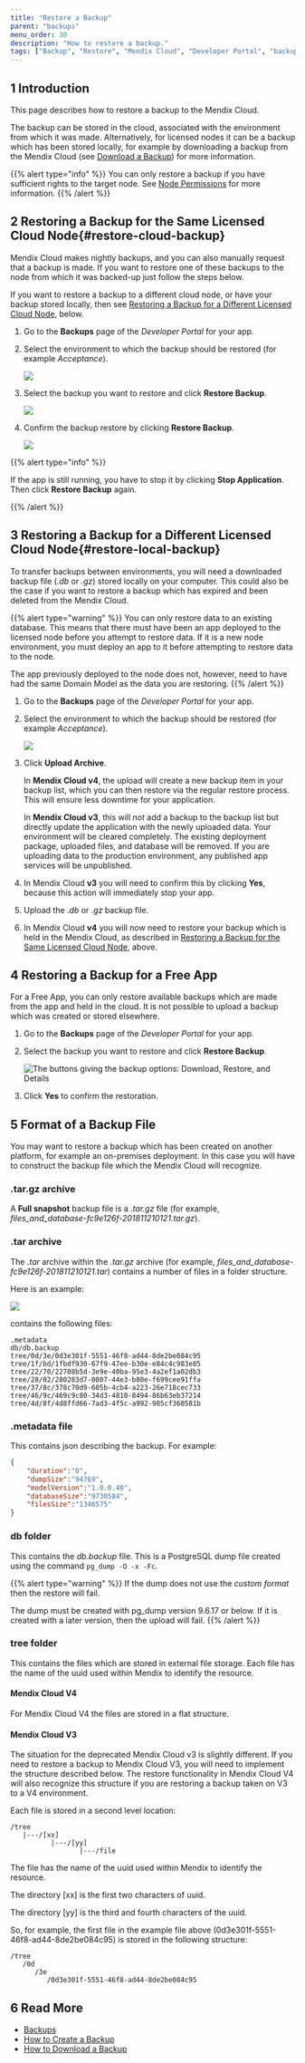 ```yaml
---
title: "Restore a Backup"
parent: "backups"
menu_order: 30
description: "How to restore a backup."
tags: ["Backup", "Restore", "Mendix Cloud", "Developer Portal", "backup file format"]
---
```


## 1 Introduction

This page describes how to restore a backup to the Mendix Cloud.

The backup can be stored in the cloud, associated with the environment from which it was made. Alternatively, for licensed nodes it can be a backup which has been stored locally, for example by downloading a backup from the Mendix Cloud (see [Download a Backup](download-backup)) for more information.

{{% alert type="info" %}}
You can only restore a backup if you have sufficient rights to the target node. See [Node Permissions](/developerportal/deploy/node-permissions) for more information.
{{% /alert %}}

## 2 Restoring a Backup for the Same Licensed Cloud Node{#restore-cloud-backup}

Mendix Cloud makes nightly backups, and you can also manually request that a backup is made. If you want to restore one of these backups to the node from which it was backed-up just follow the steps below.

If you want to restore a backup to a different cloud node, or have your backup stored locally, then see [Restoring a Backup for a Different Licensed Cloud Node](#restore-local-backup), below.

1. Go to the **Backups** page of the *Developer Portal* for your app.

2. Select the environment to which the backup should be restored (for example *Acceptance*).

    ![](attachments/restore-a-backup/environment.png)

3. Select the backup you want to restore and click **Restore Backup**.

    ![](attachments/restore-a-backup/backupoptions.png)

4. Confirm the backup restore by clicking **Restore Backup**.

    ![](attachments/restore-a-backup/restore-backup.png)

{{% alert type="info" %}}

If the app is still running, you have to stop it by clicking **Stop Application**. Then click **Restore Backup** again.

{{% /alert %}}

## 3 Restoring a Backup for a Different Licensed Cloud Node{#restore-local-backup}

To transfer backups between environments, you will need a downloaded backup file (*.db* or *.gz*) stored locally on your computer. This could also be the case if you want to restore a backup which has expired and been deleted from the Mendix Cloud.

{{% alert type="warning" %}}
You can only restore data to an existing database. This means that there must have been an app deployed to the licensed node before you attempt to restore data. If it is a new node environment, you must deploy an app to it before attempting to restore data to the node.

The app previously deployed to the node does not, however, need to have had the same Domain Model as the data you are restoring.
{{% /alert %}}

1. Go to the **Backups** page of the *Developer Portal* for your app.

2. Select the environment to which the backup should be restored (for example *Acceptance*).

    ![](attachments/restore-a-backup/environment.png)

3. Click **Upload Archive**.

    In **Mendix Cloud v4**, the upload will create a new backup item in your backup list, which you can then restore via the regular restore process. This will ensure less downtime for your application.

    In **Mendix Cloud v3**, this will *not* add a backup to the backup list but directly update the application with the newly uploaded data. Your environment will be cleared completely. The existing deployment package, uploaded files, and database will be removed. If you are uploading data to the production environment, any published app services will be unpublished.

4. In Mendix Cloud **v3** you will need to confirm this by clicking **Yes**, because this action will immediately stop your app.

5. Upload the *.db* or *.gz* backup file.

6. In Mendix Cloud **v4** you will now need to restore your backup which is held in the Mendix Cloud, as described in [Restoring a Backup for the Same Licensed Cloud Node](#restore-cloud-backup), above.

## 4 Restoring a Backup for a Free App

For a Free App, you can only restore available backups which are made from the app and held in the cloud. It is not possible to upload a backup which was created or stored elsewhere.

1. Go to the **Backups** page of the *Developer Portal* for your app.

2. Select the backup you want to restore and click **Restore Backup**.

    ![The buttons giving the backup options: Download, Restore, and Details](attachments/restore-a-backup/free-backup-options.png)

3. Click **Yes** to confirm the restoration.

## 5 Format of a Backup File

You may want to restore a backup which has been created on another platform, for example an on-premises deployment. In this case you will have to construct the backup file which the Mendix Cloud will recognize.

### .tar.gz archive

A **Full snapshot** backup file is a *.tar.gz* file (for example, *files_and_database-fc9e126f-201811210121.tar.gz*).

### .tar archive

The *.tar* archive within the *.tar.gz* archive (for example, *files_and_database-fc9e126f-201811210121.tar*) contains a number of files in a folder structure.

Here is an example:

![](attachments/restore-a-backup/tar-gz-structure.png)

contains the following files:

```
.metadata
db/db.backup
tree/0d/3e/0d3e301f-5551-46f8-ad44-8de2be084c95
tree/1f/bd/1fbdf930-67f9-47ee-b30e-e84c4c983e85
tree/22/70/22708b5d-3e9e-40ba-95e3-4a2ef1a02db3
tree/28/02/280283d7-0807-44e3-b80e-f699cee91ffa
tree/37/8c/378c70d9-605b-4cb4-a223-26e718cec733
tree/46/9c/469c9c80-34d3-4810-8494-86b63eb37214
tree/4d/8f/4d8ffd66-7ad3-4f5c-a992-985cf360581b
```
### .metadata file

This contains json describing the backup. For example:

```json
{
    "duration":"0",
    "dumpSize":"94769",
    "modelVersion":"1.0.0.40",
    "databaseSize":"9730584",
    "filesSize":"1346575"
}
```

### db folder

This contains the *db.backup* file. This is a PostgreSQL dump file created using the command `pg_dump -O -x -Fc`.

{{% alert type="warning" %}}
If the dump does not use the *custom format* then the restore will fail.

The dump must be created with pg_dump version 9.6.17 or below. If it is created with a later version, then the upload will fail.
{{% /alert %}}

### tree folder

This contains the files which are stored in external file storage. Each file has the name of the uuid used within Mendix to identify the resource.

#### Mendix Cloud V4

For Mendix Cloud V4 the files are stored in a flat structure.

#### Mendix Cloud V3

The situation for the deprecated Mendix Cloud v3 is slightly different. If you need to restore a backup to Mendix Cloud V3, you will need to implement the structure described below. The restore functionality in Mendix Cloud V4 will also recognize this structure if you are restoring a backup taken on V3 to a V4 environment.

Each file is stored in a second level location:

```
/tree
   |---/[xx]
          |---/[yy]
                 |---/file
```

The file has the name of the uuid used within Mendix to identify the resource.

The directory [xx] is the first two characters of uuid.

The directory [yy] is the third and fourth characters of the uuid.

So, for example, the first file in the example file above (0d3e301f-5551-46f8-ad44-8de2be084c95) is stored in the following structure:

```
/tree
   /0d
      /3e
         /0d3e301f-5551-46f8-ad44-8de2be084c95
```

## 6 Read More

* [Backups](backups)
* [How to Create a Backup](create-backup)
* [How to Download a Backup](download-backup)

